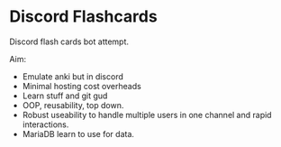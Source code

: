 # Discord Flashcards
Discord flash cards bot attempt. 

Aim:
 * Emulate anki but in discord
 * Minimal hosting cost overheads
 * Learn stuff and git gud
 * OOP, reusability, top down.
 * Robust useability to handle multiple users in one channel and rapid interactions. 
 * MariaDB learn to use for data. 
 
